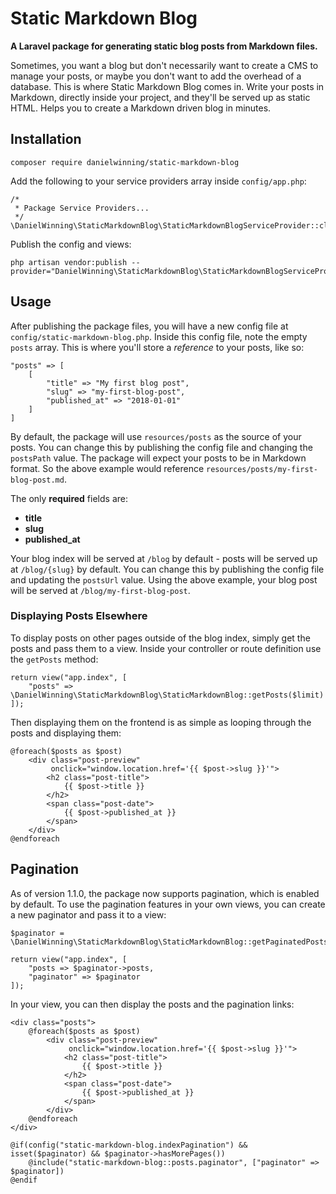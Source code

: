 # Static Markdown Blog

**A Laravel package for generating static blog posts from Markdown files.**

Sometimes, you want a blog but don't necessarily want to create a CMS to manage your posts, or maybe you don't want to
add the overhead of a database. This is where Static Markdown Blog comes in. Write your posts in Markdown, directly 
inside your project, and they'll be served up as static HTML. Helps you to create a Markdown driven blog in minutes.

## Installation
```
composer require danielwinning/static-markdown-blog
```

Add the following to your service providers array inside `config/app.php`:
```
/*
 * Package Service Providers...
 */
\DanielWinning\StaticMarkdownBlog\StaticMarkdownBlogServiceProvider::class
```

Publish the config and views:
```
php artisan vendor:publish --provider="DanielWinning\StaticMarkdownBlog\StaticMarkdownBlogServiceProvider"
```

## Usage

After publishing the package files, you will have a new config file at `config/static-markdown-blog.php`. Inside this 
config file, note the empty `posts` array. This is where you'll store a *reference* to your posts, like so:

```
"posts" => [
    [
        "title" => "My first blog post",
        "slug" => "my-first-blog-post",
        "published_at" => "2018-01-01"
    ]
]
```

By default, the package will use `resources/posts` as the source of your posts. You can change this by publishing the
config file and changing the `postsPath` value. The package will expect your posts to be in Markdown format. So the above
example would reference `resources/posts/my-first-blog-post.md`.

The only **required** fields are:

- **title**
- **slug**
- **published_at**

Your blog index will be served at `/blog` by default - posts will be served up at `/blog/{slug}` by default. You can 
change this by publishing the config file and updating the `postsUrl` value. Using the above example, your blog post
will be served at `/blog/my-first-blog-post`.

### Displaying Posts Elsewhere

To display posts on other pages outside of the blog index, simply get the posts and pass them to a view. Inside 
your controller or route definition use the `getPosts` method:

```
return view("app.index", [
    "posts" => \DanielWinning\StaticMarkdownBlog\StaticMarkdownBlog::getPosts($limit)
]);
```

Then displaying them on the frontend is as simple as looping through the posts and displaying them:
```
@foreach($posts as $post)
    <div class="post-preview" 
         onclick="window.location.href='{{ $post->slug }}'">
        <h2 class="post-title">
            {{ $post->title }}
        </h2>
        <span class="post-date">
            {{ $post->published_at }}
        </span>
    </div>
@endforeach
```

## Pagination

As of version 1.1.0, the package now supports pagination, which is enabled by default. To use the pagination features in 
your own views, you can create a new paginator and pass it to a view:

```
$paginator = \DanielWinning\StaticMarkdownBlog\StaticMarkdownBlog::getPaginatedPosts($limit);

return view("app.index", [
    "posts => $paginator->posts,
    "paginator" => $paginator
]);
```

In your view, you can then display the posts and the pagination links:
```
<div class="posts">
    @foreach($posts as $post)
        <div class="post-preview" 
             onclick="window.location.href='{{ $post->slug }}'">
            <h2 class="post-title">
                {{ $post->title }}
            </h2>
            <span class="post-date">
                {{ $post->published_at }}
            </span>
        </div>
    @endforeach
</div>

@if(config("static-markdown-blog.indexPagination") && isset($paginator) && $paginator->hasMorePages())
    @include("static-markdown-blog::posts.paginator", ["paginator" => $paginator])
@endif
```
